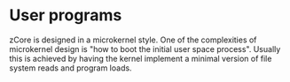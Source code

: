 # User programs

zCore is designed in a microkernel style. One of the complexities of microkernel design is "how to boot the initial user space process". Usually this is achieved by having the kernel implement a minimal version of file system reads and program loads.
